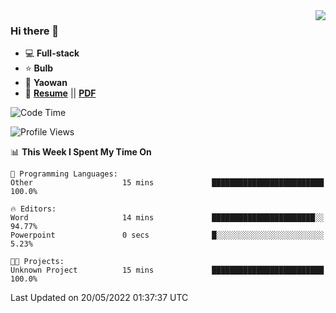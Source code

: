 <img align="right" src="https://github-readme-stats.vercel.app/api?username=LolipopJ&show_icons=true&count_private=true&hide_title=true&include_all_commits=true&theme=vue">

### Hi there 👋

- :computer: **Full-stack**
- :star: **Bulb**
- :pill: **Yaowan**
- :milky_way: [**Resume**](https://lolipopj.github.io/resume/) || [**PDF**](https://cdn.jsdelivr.net/gh/lolipopj/resume/export/resume-en.pdf)

<!--START_SECTION:waka-->
![Code Time](http://img.shields.io/badge/Code%20Time-0%20secs-blue)

![Profile Views](http://img.shields.io/badge/Profile%20Views-3-blue)

📊 **This Week I Spent My Time On** 

```text
💬 Programming Languages: 
Other                    15 mins             █████████████████████████   100.0%

🔥 Editors: 
Word                     14 mins             ███████████████████████░░   94.77% 
Powerpoint               0 secs              █░░░░░░░░░░░░░░░░░░░░░░░░   5.23%

🐱‍💻 Projects: 
Unknown Project          15 mins             █████████████████████████   100.0%

```


 Last Updated on 20/05/2022 01:37:37 UTC
<!--END_SECTION:waka-->
